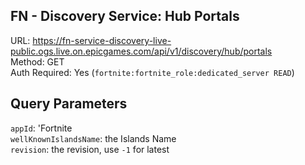 ## FN - Discovery Service: Hub Portals

URL: https://fn-service-discovery-live-public.ogs.live.on.epicgames.com/api/v1/discovery/hub/portals \
Method: GET \
Auth Required: Yes (`fortnite:fortnite_role:dedicated_server READ`)

## Query Parameters

`appId`: 'Fortnite <br/>
`wellKnownIslandsName`: the Islands Name <br/>
`revision`: the revision, use `-1` for latest
